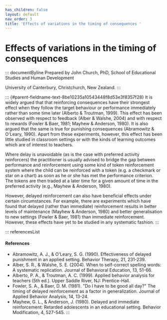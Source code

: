 ```yaml
---
has_children: false
layout: default
nav_order: 3
title: 'Effects of variations in the timing of consequences '
---
```

# Effects of variations in the timing of consequences 


::: documentByline
Prepared by John Church, PhD, School of Educational Studies and Human
Development

University of Canterbury, Christchurch, New Zealand.
:::

::: {#parent-fieldname-text-8be10235a10543448f8d53e3f8357f28}
It is widely argued that that reinforcing consequences have their
strongest effect when they follow the target behaviour or performance
immediately rather than some time later (Alberto & Troutman, 1999). This
effect has been observed with respect to feedback (Alber & Walshe, 2004)
and with respect to rewards (Fowler & Baer, 1981; Mayhew & Anderson,
1980). It is also argued that the same is true for punishing
consequences (Abramowitz & O'Leary, 1990). Apart from these experiments,
however, this effect has been little studied in classroom settings or
with the kinds of learning outcomes which are of interest to teachers.

Where delay is unavoidable (as is the case with preferred activity
reinforcers) the practitioner is usually advised to bridge the gap
between performance and reinforcement using some kind of token
reinforcement system where the child can be reinforced with a token
(e.g. a checkmark or star on a chart) as soon as he or she has met the
performance criterion. The tokens are then traded at a later time for a
given amount of time in the preferred activity (e.g., Mayhew & Anderson,
1980).

However, delayed reinforcement can also have beneficial effects under
certain circumstances. For example, there are experiments which have
found that delayed (rather than immediate) reinforcement results in
better levels of maintenance (Mayhew & Anderson, 1980) and better
generalisation to new settings (Fowler & Baer, 1981) than immediate
reinforcement. However, these effects have yet to be studied in any
systematic fashion.
:::

::: referencesList
#### References

-   Abramowitz, A. J., & O\'Leary, S. G. (1990). Effectiveness of
    delayed punishment in an applied setting. Behavior Therapy, 21,
    231-239.
-   Alber, S. R., & Walshe, S. E. (2004). When to self-correct spelling
    words: A systematic replication. Journal of Behavioral Education,
    13, 51-66.
-   Alberto, P. A., & Troutman, A. C. (1999). Applied behavior analysis
    for teachers (5th ed.). Upper Saddle River, NJ: Prentice-Hall.
-   Fowler, S. A., & Baer, D. M. (1981). \"Do I have to be good all
    day?\" The timing of delayed reinforcement as a factor in
    generalization. Journal of Applied Behavior Analysis, 14, 13-24.
-   Mayhew, G. L., & Anderson, J. (1980). Delayed and immediate
    reinforcement: Retarded adolescents in an educational setting.
    Behavior Modification, 4, 527-545.
:::
